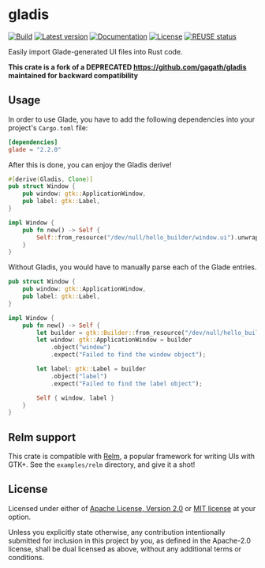 <!--
SPDX-FileCopyrightText: 2022 Agathe Porte <microjoe@microjoe.org>

SPDX-License-Identifier: Apache-2.0 OR MIT
-->

# gladis

[![Build](https://github.com/pandora-prime/rust-glade/actions/workflows/ci.yml/badge.svg?branch=master)](https://github.com/pandora-prime/rust-glade/actions/workflows/ci.yml)
[![Latest version](https://img.shields.io/crates/v/glade.svg)](https://crates.io/crates/glade)
[![Documentation](https://docs.rs/glade/badge.svg)](https://docs.rs/glade)
[![License](https://img.shields.io/crates/l/glade.svg)](https://crates.io/crates/glade)
[![REUSE status](https://api.reuse.software/badge/github.com/pandora-prime/rust-glade)](https://api.reuse.software/info/github.com/pandora-prime/rust-glade)

Easily import Glade-generated UI files into Rust code.

**This crate is a fork of a DEPRECATED https://github.com/gagath/gladis maintained for backward compatibility**

## Usage

In order to use Glade, you have to add the following dependencies into your
project's `Cargo.toml` file:

```toml
[dependencies]
glade = "2.2.0"
```

After this is done, you can enjoy the Gladis derive!

```rust
#[derive(Gladis, Clone)]
pub struct Window {
    pub window: gtk::ApplicationWindow,
    pub label: gtk::Label,
}

impl Window {
    pub fn new() -> Self {
        Self::from_resource("/dev/null/hello_builder/window.ui").unwrap()
    }
}
```

Without Gladis, you would have to manually parse each of the Glade entries.

```rust
pub struct Window {
    pub window: gtk::ApplicationWindow,
    pub label: gtk::Label,
}

impl Window {
    pub fn new() -> Self {
        let builder = gtk::Builder::from_resource("/dev/null/hello_builder/window.ui");
        let window: gtk::ApplicationWindow = builder
            .object("window")
            .expect("Failed to find the window object");

        let label: gtk::Label = builder
            .object("label")
            .expect("Failed to find the label object");

        Self { window, label }
    }
}
```

## Relm support

This crate is compatible with [Relm](https://github.com/antoyo/relm), a
popular framework for writing UIs with GTK+. See the `examples/relm` directory,
and give it a shot!

## License

Licensed under either of [Apache License, Version 2.0](LICENSES/Apache-2.0.txt)
or [MIT license](LICENSES/MIT.txt) at your option.

Unless you explicitly state otherwise, any contribution intentionally submitted
for inclusion in this project by you, as defined in the Apache-2.0 license,
shall be dual licensed as above, without any additional terms or conditions.
